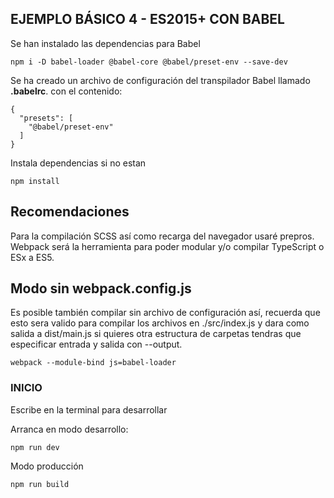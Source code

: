 ## EJEMPLO BÁSICO 4 - ES2015+ CON BABEL

Se han instalado las dependencias para Babel
``` 
npm i -D babel-loader @babel-core @babel/preset-env --save-dev 
```
Se ha creado un archivo de configuración del transpilador Babel llamado **.babelrc**.
con el contenido:

``` 
{
  "presets": [
    "@babel/preset-env"
  ]
}
```
Instala dependencias si no estan
``` 
npm install
```
## Recomendaciones

Para la compilación SCSS así como recarga del navegador
usaré prepros. Webpack será la herramienta para poder modular y/o compilar TypeScript o ESx a ES5.

## Modo sin webpack.config.js
Es posible también compilar sin archivo de configuración así, recuerda que esto sera valido para compilar
los archivos en ./src/index.js y dara como salida a dist/main.js si quieres otra estructura de carpetas tendras que especificar entrada y salida con --output.
``` 
webpack --module-bind js=babel-loader
```

### INICIO
Escribe en la terminal para desarrollar



Arranca en modo desarrollo:
``` 
npm run dev
```
Modo producción 
``` 
npm run build
```